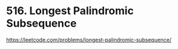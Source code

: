 # 516. Longest Palindromic Subsequence

https://leetcode.com/problems/longest-palindromic-subsequence/